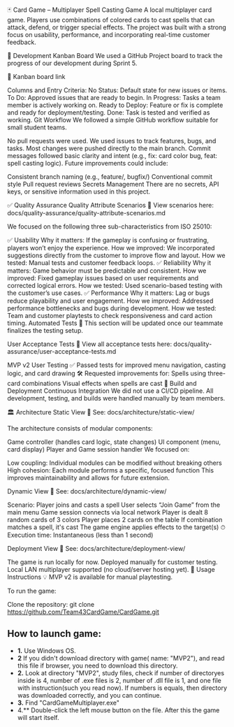 🃏 Card Game – Multiplayer Spell Casting Game
A local multiplayer card game. Players use combinations of colored cards to cast spells that can attack, defend, or trigger special effects. The project was built with a strong focus on usability, performance, and incorporating real-time customer feedback.

🚧 Development
Kanban Board
We used a GitHub Project board to track the progress of our development during Sprint 5.

🔗 Kanban board link

Columns and Entry Criteria:
No Status: Default state for new issues or items.
To Do: Approved issues that are ready to begin.
In Progress: Tasks a team member is actively working on.
Ready to Deploy: Feature or fix is complete and ready for deployment/testing.
Done: Task is tested and verified as working.
Git Workflow
We followed a simple GitHub workflow suitable for small student teams.

No pull requests were used.
We used issues to track features, bugs, and tasks.
Most changes were pushed directly to the main branch.
Commit messages followed basic clarity and intent (e.g., fix: card color bug, feat: spell casting logic).
Future improvements could include:

Consistent branch naming (e.g., feature/, bugfix/)
Conventional commit style
Pull request reviews
Secrets Management
There are no secrets, API keys, or sensitive information used in this project.

✅ Quality Assurance
Quality Attribute Scenarios
📄 View scenarios here: docs/quality-assurance/quality-attribute-scenarios.md

We focused on the following three sub-characteristics from ISO 25010:

✅ Usability
Why it matters: If the gameplay is confusing or frustrating, players won’t enjoy the experience.
How we improved: We incorporated suggestions directly from the customer to improve flow and layout.
How we tested: Manual tests and customer feedback loops.
✅ Reliability
Why it matters: Game behavior must be predictable and consistent.
How we improved: Fixed gameplay issues based on user requirements and corrected logical errors.
How we tested: Used scenario-based testing with the customer’s use cases.
✅ Performance
Why it matters: Lag or bugs reduce playability and user engagement.
How we improved: Addressed performance bottlenecks and bugs during development.
How we tested: Team and customer playtests to check responsiveness and card action timing.
Automated Tests
🧪 This section will be updated once our teammate finalizes the testing setup.

User Acceptance Tests
📄 View all acceptance tests here: docs/quality-assurance/user-acceptance-tests.md

MVP v2 User Testing
✅ Passed tests for improved menu navigation, casting logic, and card drawing
🛠 Requested improvements for:
Spells using three-card combinations
Visual effects when spells are cast
🚀 Build and Deployment
Continuous Integration
We did not use a CI/CD pipeline. All development, testing, and builds were handled manually by team members.

🏛 Architecture
Static View
📄 See: docs/architecture/static-view/

The architecture consists of modular components:

Game controller (handles card logic, state changes)
UI component (menu, card display)
Player and Game session handler
We focused on:

Low coupling: Individual modules can be modified without breaking others
High cohesion: Each module performs a specific, focused function
This improves maintainability and allows for future extension.

Dynamic View
📄 See: docs/architecture/dynamic-view/

Scenario: Player joins and casts a spell
User selects “Join Game” from the main menu
Game session connects via local network
Player is dealt 8 random cards of 3 colors
Player places 2 cards on the table
If combination matches a spell, it's cast
The game engine applies effects to the target(s)
⏱ Execution time: Instantaneous (less than 1 second)

Deployment View
📄 See: docs/architecture/deployment-view/

The game is run locally for now.
Deployed manually for customer testing.
Local LAN multiplayer supported (no cloud/server hosting yet).
🧪 Usage Instructions
💡 MVP v2 is available for manual playtesting.

To run the game:

Clone the repository:
git clone https://github.com/Team43CardGame/CardGame.git

## How to launch game:
- **1.** Use Windows OS.
- **2** If you didn't download directory with game( name: "MVP2"), and read this file if browser, you need to download this directory.
- **2.** Look at directory "MVP2", study files, check if number of directoryes inside is 4, number of .exe files is 2, number of .dll file is 1, and one file with instruction(such you read now). If numbers is equals, then directory was downloaded correctly, and you can continue.
- **3.** Find "CardGameMultiplayer.exe"
- 4.** Double-click the left mouse button on the file. After this the game will start itself.
